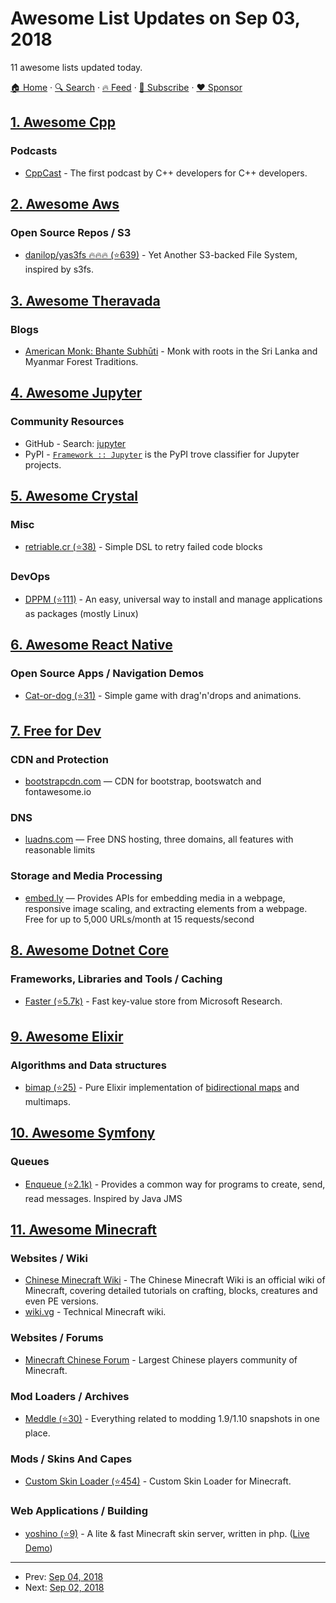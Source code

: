 # Awesome List Updates on Sep 03, 2018

11 awesome lists updated today.

[🏠 Home](/README.md) · [🔍 Search](https://www.trackawesomelist.com/search/) · [🔥 Feed](https://www.trackawesomelist.com/rss.xml) · [📮 Subscribe](https://trackawesomelist.us17.list-manage.com/subscribe?u=d2f0117aa829c83a63ec63c2f&id=36a103854c) · [❤️  Sponsor](https://github.com/sponsors/theowenyoung)



## [1. Awesome Cpp](/content/fffaraz/awesome-cpp/README.md)

### Podcasts

*   [CppCast](http://cppcast.com) - The first podcast by C++ developers for C++ developers.

## [2. Awesome Aws](/content/donnemartin/awesome-aws/README.md)

### Open Source Repos / S3

*   [danilop/yas3fs :fire::fire::fire: (⭐639)](https://github.com/danilop/yas3fs) - Yet Another S3-backed File System, inspired by s3fs.

## [3. Awesome Theravada](/content/johnjago/awesome-theravada/README.md)

### Blogs

*   [American Monk: Bhante Subhūti](http://americanmonk.org/) - Monk with roots in the Sri Lanka and Myanmar Forest Traditions.

## [4. Awesome Jupyter](/content/markusschanta/awesome-jupyter/README.md)

### Community Resources

*   GitHub - Search: [jupyter](https://github.com/search?type=Repositories\&q=jupyter)
*   PyPI - [`Framework :: Jupyter`](https://pypi.org/search/?\&c=Framework+%3A%3A+Jupyter)
    is the PyPI trove classifier for Jupyter projects.

## [5. Awesome Crystal](/content/veelenga/awesome-crystal/README.md)

### Misc

*   [retriable.cr (⭐38)](https://github.com/Sija/retriable.cr) - Simple DSL to retry failed code blocks

### DevOps

*   [DPPM (⭐111)](https://github.com/DFabric/dppm) - An easy, universal way to install and manage applications as packages (mostly Linux)

## [6. Awesome React Native](/content/jondot/awesome-react-native/README.md)

### Open Source Apps / Navigation Demos

*   [Cat-or-dog (⭐31)](https://github.com/punksta/Cat-or-dog) - Simple game with drag'n'drops and animations.

## [7. Free for Dev](/content/ripienaar/free-for-dev/README.md)

### CDN and Protection

*   [bootstrapcdn.com](https://www.bootstrapcdn.com/) — CDN for bootstrap, bootswatch and fontawesome.io

### DNS

*   [luadns.com](https://www.luadns.com/) — Free DNS hosting, three domains, all features with reasonable limits

### Storage and Media Processing

*   [embed.ly](https://embed.ly/) — Provides APIs for embedding media in a webpage, responsive image scaling, and extracting elements from a webpage. Free for up to 5,000 URLs/month at 15 requests/second

## [8. Awesome Dotnet Core](/content/thangchung/awesome-dotnet-core/README.md)

### Frameworks, Libraries and Tools / Caching

*   [Faster (⭐5.7k)](https://github.com/Microsoft/FASTER/tree/master/cs) - Fast key-value store from Microsoft Research.

## [9. Awesome Elixir](/content/h4cc/awesome-elixir/README.md)

### Algorithms and Data structures

*   [bimap (⭐25)](https://github.com/mkaput/elixir-bimap) - Pure Elixir implementation of [bidirectional maps](https://en.wikipedia.org/wiki/Bidirectional_map) and multimaps.

## [10. Awesome Symfony](/content/sitepoint-editors/awesome-symfony/README.md)

### Queues

*   [Enqueue (⭐2.1k)](https://github.com/php-enqueue/enqueue-dev) -  Provides a common way for programs to create, send, read messages. Inspired by Java JMS

## [11. Awesome Minecraft](/content/bs-community/awesome-minecraft/README.md)

### Websites / Wiki

*   [Chinese Minecraft Wiki](https://minecraft-zh.gamepedia.com/Minecraft_Wiki) - The Chinese Minecraft Wiki is an official wiki of Minecraft, covering detailed tutorials on crafting, blocks, creatures and even PE versions.
*   [wiki.vg](http://wiki.vg/) - Technical Minecraft wiki.

### Websites / Forums

*   [Minecraft Chinese Forum](http://www.mcbbs.net/) - Largest Chinese players community of Minecraft.

### Mod Loaders / Archives

*   [Meddle (⭐30)](https://github.com/FyberOptic/Meddle) - Everything related to modding 1.9/1.10 snapshots in one place.

### Mods / Skins And Capes

*   [Custom Skin Loader (⭐454)](https://github.com/xfl03/MCCustomSkinLoader) - Custom Skin Loader for Minecraft.

### Web Applications / Building

*   [yoshino (⭐9)](https://github.com/idawnlight/yoshino) - A lite & fast Minecraft skin server, written in php. ([Live Demo](https://skin.lim-light.com/))

---

- Prev: [Sep 04, 2018](/content/2018/09/04/README.md)
- Next: [Sep 02, 2018](/content/2018/09/02/README.md)